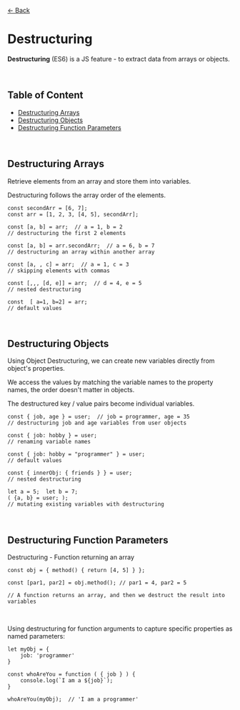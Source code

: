 [&larr; Back](./README.md)

# Destructuring

**Destructuring** (ES6) is a JS feature - to extract data from arrays or objects.

<br>

## Table of Content

- [Destructuring Arrays](#destructuring-arrays)
- [Destructuring Objects](#destructuring-objects)
- [Destructuring Function Parameters](#destructuring-function-parameters)

<br>

## Destructuring Arrays

Retrieve elements from an array and store them into variables.

Destructuring follows the array order of the elements.

```JS
const secondArr = [6, 7];
const arr = [1, 2, 3, [4, 5], secondArr];

const [a, b] = arr;  // a = 1, b = 2
// destructuring the first 2 elements

const [a, b] = arr.secondArr;  // a = 6, b = 7
// destructuring an array within another array

const [a, , c] = arr;  // a = 1, c = 3
// skipping elements with commas

const [,,, [d, e]] = arr;  // d = 4, e = 5
// nested destructuring

const  [ a=1, b=2] = arr;
// default values
```

<br>

## Destructuring Objects

Using Object Destructuring, we can create new variables directly from object's properties.

We access the values by matching the variable names to the property names, the order doesn't matter in objects.

The destructured key / value pairs become individual variables.

```JS
const { job, age } = user;  // job = programmer, age = 35
// destructuring job and age variables from user objects

const { job: hobby } = user;
// renaming variable names

const { job: hobby = "programmer" } = user;
// default values

const { innerObj: { friends } } = user;
// nested destructuring

let a = 5;  let b = 7;
( {a, b} = user; );
// mutating existing variables with destructuring

```

<br>

## Destructuring Function Parameters

Destructuring - Function returning an array

```JS
const obj = { method() { return [4, 5] } };

const [par1, par2] = obj.method(); // par1 = 4, par2 = 5

// A function returns an array, and then we destruct the result into  variables
```

<br>

Using destructuring for function arguments to capture specific properties as named parameters:

```JS
let myObj = {
    job: 'programmer'
}

const whoAreYou = function ( { job } ) {
    console.log(`I am a ${job}`);
}

whoAreYou(myObj);  // 'I am a programmer'
```
